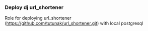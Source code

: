 ### Deploy dj url_shortener

Role for deploying url_shortener (https://github.com/tutunak/url_shortener.git) with local postgresql
